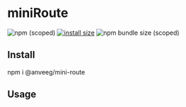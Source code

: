 # miniRoute

![npm (scoped)](https://img.shields.io/npm/v/@anveeg/mini-route)
[![install size](https://packagephobia.com/badge?p=@anveeg/mini-route)](https://bundle.com/result?p=@anveeg/mini-route)
![npm bundle size (scoped)](https://img.shields.io/bundlephobia/min/@anveeg/mini-route)
## Install

npm i @anveeg/mini-route

## Usage